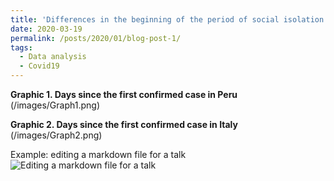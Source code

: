 ```yaml
---
title: 'Differences in the beginning of the period of social isolation compared to Covid19: Peru-Italy'
date: 2020-03-19
permalink: /posts/2020/01/blog-post-1/
tags:
  - Data analysis
  - Covid19
---
```


**Graphic 1. Days since the first confirmed case in Peru**
(/images/Graph1.png)

**Graphic 2. Days since the first confirmed case in Italy**
(/images/Graph2.png)

Example: editing a markdown file for a talk
![Editing a markdown file for a talk](/images/editing-talk.png)
